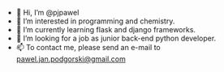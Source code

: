 - 👋 Hi, I’m @pjpawel
- 👀 I’m interested in programming and chemistry.
- 🌱 I’m currently learning flask and django frameworks.
- 💞️ I’m looking for a job as junior back-end python developer.
- 📫 To contact me, please send an e-mail to pawel.jan.podgorski@gmail.com
